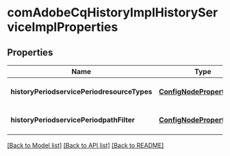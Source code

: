 # comAdobeCqHistoryImplHistoryServiceImplProperties

## Properties
Name | Type | Description | Notes
------------ | ------------- | ------------- | -------------
**historyPeriodservicePeriodresourceTypes** | [**ConfigNodePropertyArray**](ConfigNodePropertyArray.md) |  | [optional] [default to null]
**historyPeriodservicePeriodpathFilter** | [**ConfigNodePropertyArray**](ConfigNodePropertyArray.md) |  | [optional] [default to null]

[[Back to Model list]](../README.md#documentation-for-models) [[Back to API list]](../README.md#documentation-for-api-endpoints) [[Back to README]](../README.md)


